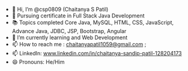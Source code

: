 - 👋 Hi, I’m @csp0809 (Chaitanya S Patil)
- 👀 Pursuing certificate in Full Stack Java Development
- 📚 Topics completed Core Java, MySQL, HTML, CSS, JavaScript, Advance Java, JDBC, JSP, Bootstrap, Angular
- 🌱 I’m currently learning  and Web Development
- 📫 How to reach me : chaitanyapatil1059@gmail.com ;
- 📫 LinkedIn: www.linkedin.com/in/chaitanya-sandip-patil-128204173
- 😄 Pronouns: He/Him
<!---
csp0809/csp0809 is a ✨ special ✨ repository because its `README.md` (this file) appears on your GitHub profile.
You can click the Preview link to take a look at your changes.
--->
